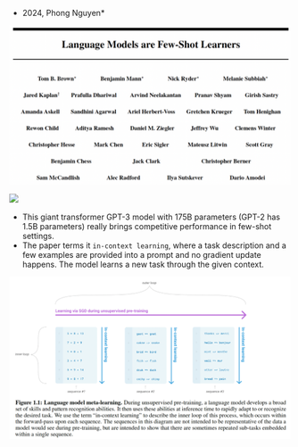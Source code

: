 * 2024, Phong Nguyen*

<div>
<p align="center">
  <img src="figure1.png" style="width:800px"/>
</p>

<a href='https://arxiv.org/abs/2005.14165'><img src='https://img.shields.io/badge/dynamic/json?url=https://api.semanticscholar.org/graph/v1/paper/6b85b63579a916f705a8e10a49bd8d849d91b1fc?fields=citationCount&query=citationCount&label=NeurIPS%202020&prefix=citation%20'/></a>

- This giant transformer GPT-3 model with 175B parameters (GPT-2 has 1.5B parameters) really brings competitive performance in few-shot settings.
- The paper terms it `in-context learning`, where a task description and a few examples are provided into a prompt and no gradient update happens. The model learns a new task through the given context.

<p align="center">
  <img src="figure2.png" style="width:800px"/>
</p>